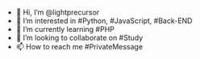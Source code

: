 - 👋 Hi, I’m @lightprecursor
- 👀 I’m interested in #Python, #JavaScript, #Back-END
- 🌱 I’m currently learning #PHP
- 💞️ I’m looking to collaborate on #Study
- 📫 How to reach me #PrivateMessage

<!---
lightprecursor/lightprecursor is a ✨ special ✨ repository because its `README.md` (this file) appears on your GitHub profile.
You can click the Preview link to take a look at your changes.
--->
